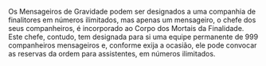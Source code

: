 ﻿Os Mensageiros de Gravidade podem ser designados a uma companhia de finalitores em números ilimitados, mas apenas um mensageiro, o chefe dos seus companheiros, é incorporado ao Corpo dos Mortais da Finalidade. Este chefe, contudo, tem designada para si uma equipe permanente de 999 companheiros mensageiros e, conforme exija a ocasião, ele pode convocar as reservas da ordem para assistentes, em números ilimitados.
